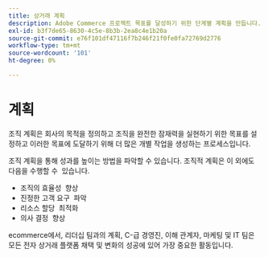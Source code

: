 ```yaml
---
title: 상거래 계획
description: Adobe Commerce 프로젝트 목표를 달성하기 위한 단계별 계획을 만듭니다.
exl-id: b3f7de65-8630-4c5e-8b3b-2ea8c4e1b20a
source-git-commit: e76f101df47116f7b246f21f0fe0fa72769d2776
workflow-type: tm+mt
source-wordcount: '101'
ht-degree: 0%

---
```


# 계획

조직 계획은 회사의 목적을 정의하고 조직을 완전한 잠재력을 실현하기 위한 목표를 설정하고 이러한 목표에 도달하기 위해 더 많은 개별 작업을 생성하는 프로세스입니다.

조직 계획을 통해 성과를 높이는 방법을 파악할 수 있습니다. 조직적 계획은 이 외에도 다음을 수행할 수 &#x200B; 있습니다.

- 조직의 효율성 &#x200B; 향상
- 진정한 고객 요구 &#x200B; 파악
- 리소스 할당 &#x200B; 최적화
- 의사 결정 &#x200B; 향상

ecommerce에서, 리더십 팀과의 계획, C-급 경영진, 이해 관계자, 마케팅 및 IT 팀은 모든 전자 상거래 플랫폼 채택 및 변화의 성공에 있어 가장 중요한 활동입니다.

